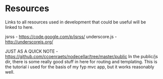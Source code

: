 Resources
=========

Links to all resources used in development that could be useful will be linked to here.

jsrss - https://code.google.com/p/jsrss/
underscore.js - http://underscorejs.org/

JUST AS A QUICK NOTE - https://github.com/ccoenraets/nodecellar/tree/master/public
In the public/js dir, there is some really good stuff in here for routing and templating. This is the tutorial i used for the basis of my fyp mvc app, but it works reasonably well. 